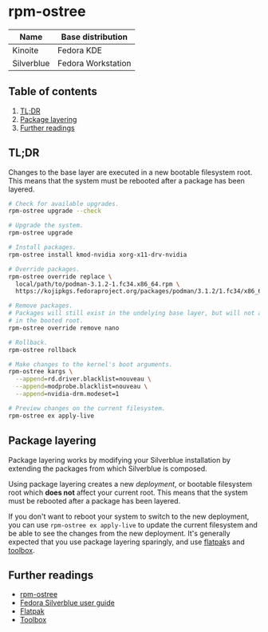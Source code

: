 # rpm-ostree

| Name       | Base distribution  |
| ---------- | ------------------ |
| Kinoite    | Fedora KDE         |
| Silverblue | Fedora Workstation |

## Table of contents <!-- omit in toc -->

1. [TL;DR](#tldr)
1. [Package layering](#package-layering)
1. [Further readings](#further-readings)

## TL;DR

Changes to the base layer are executed in a new bootable filesystem root. This means that the system must be rebooted after a package has been layered.

```sh
# Check for available upgrades.
rpm-ostree upgrade --check

# Upgrade the system.
rpm-ostree upgrade

# Install packages.
rpm-ostree install kmod-nvidia xorg-x11-drv-nvidia

# Override packages.
rpm-ostree override replace \
  local/path/to/podman-3.1.2-1.fc34.x86_64.rpm \
  https://kojipkgs.fedoraproject.org/packages/podman/3.1.2/1.fc34/x86_64/podman-plugins-3.1.2-1.fc34.x86_64.rpm

# Remove packages.
# Packages will still exist in the undelying base layer, but will not appear
# in the booted root.
rpm-ostree override remove nano

# Rollback.
rpm-ostree rollback

# Make changes to the kernel's boot arguments.
rpm-ostree kargs \
  --append=rd.driver.blacklist=nouveau \
  --append=modprobe.blacklist=nouveau \
  --append=nvidia-drm.modeset=1

# Preview changes on the current filesystem.
rpm-ostree ex apply-live
```

## Package layering

Package layering works by modifying your Silverblue installation by extending the packages from which Silverblue is composed.

Using package layering creates a new _deployment_, or bootable filesystem root which **does not** affect your current root. This means that the system must be rebooted after a package has been layered.

If you don't want to reboot your system to switch to the new deployment, you can use `rpm-ostree ex apply-live` to update the current filesystem and be able to see the changes from the new deployment. It's generally expected that you use package layering sparingly, and use [flatpak]s and [toolbox].

## Further readings

- [rpm-ostree]
- [Fedora Silverblue user guide]
- [Flatpak]
- [Toolbox]

[flatpak]: flatpak.md
[toolbox]: toolbox.md

<!--
  References
  -->

<!-- Upstream -->
[fedora silverblue user guide]: https://docs.fedoraproject.org/en-US/fedora-silverblue/
[rpm-ostree]: https://coreos.github.io/rpm-ostree/
